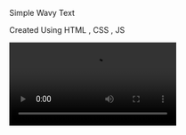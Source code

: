 Simple Wavy Text 

Created Using HTML , CSS , JS

<video controls src="Screencast from 03-27-2025 01:36:28 PM.webm" title="Title"></video>